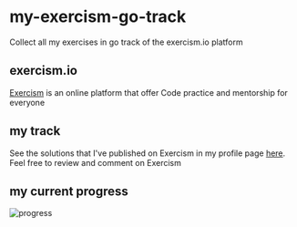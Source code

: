 # my-exercism-go-track
Collect all my exercises in go track of the exercism.io platform 

## exercism.io
[Exercism](https://exercism.io/) is an online platform that offer Code practice and mentorship for everyone


## my track

See the solutions that I've published on Exercism in my profile page [here](https://exercism.io/profiles/mbiagetti). Feel free to review and comment on Exercism  

## my current progress

![progress](https://raw.github.com/mbiagetti/my-exercism-go-track/tree/main/img/progress_at_2021-01-19.png)

